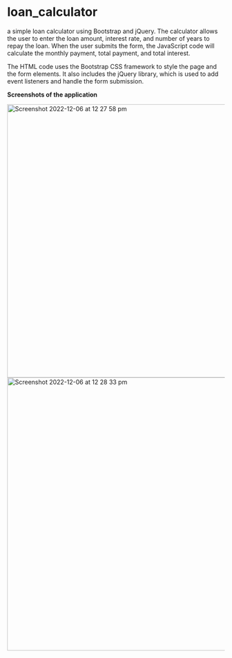 # loan_calculator
a simple loan calculator using Bootstrap and jQuery. The calculator allows the user to enter the loan amount, interest rate, and number of years to repay the loan. When the user submits the form, the JavaScript code will calculate the monthly payment, total payment, and total interest.

The HTML code uses the Bootstrap CSS framework to style the page and the form elements. It also includes the jQuery library, which is used to add event listeners and handle the form submission.

**Screenshots of the application**


<img width="633" alt="Screenshot 2022-12-06 at 12 27 58 pm" src="https://user-images.githubusercontent.com/74395645/205794128-f01b2c83-193e-41a9-9fce-639beab2e966.png">


<img width="633" alt="Screenshot 2022-12-06 at 12 28 33 pm" src="https://user-images.githubusercontent.com/74395645/205794103-2a17f37f-c0ba-4ae5-8baf-474fabca9b86.png">
